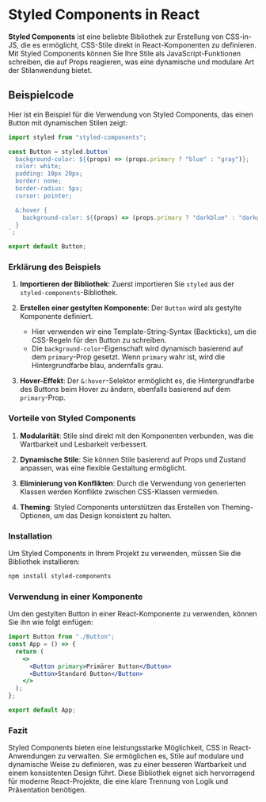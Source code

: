 # Styled Components in React

**Styled Components** ist eine beliebte Bibliothek zur Erstellung von CSS-in-JS, die es ermöglicht, CSS-Stile direkt in React-Komponenten zu definieren. Mit Styled Components können Sie Ihre Stile als JavaScript-Funktionen schreiben, die auf Props reagieren, was eine dynamische und modulare Art der Stilanwendung bietet.

## Beispielcode

Hier ist ein Beispiel für die Verwendung von Styled Components, das einen Button mit dynamischen Stilen zeigt:

```jsx
import styled from "styled-components";

const Button = styled.button`
  background-color: ${(props) => (props.primary ? "blue" : "gray")};
  color: white;
  padding: 10px 20px;
  border: none;
  border-radius: 5px;
  cursor: pointer;

  &:hover {
    background-color: ${(props) => (props.primary ? "darkblue" : "darkgray")};
  }
`;

export default Button;
```

### Erklärung des Beispiels

1. **Importieren der Bibliothek**: Zuerst importieren Sie `styled` aus der `styled-components`-Bibliothek.

2. **Erstellen einer gestylten Komponente**: Der `Button` wird als gestylte Komponente definiert.

   - Hier verwenden wir eine Template-String-Syntax (Backticks), um die CSS-Regeln für den Button zu schreiben.
   - Die `background-color`-Eigenschaft wird dynamisch basierend auf dem `primary`-Prop gesetzt. Wenn `primary` wahr ist, wird die Hintergrundfarbe blau, andernfalls grau.

3. **Hover-Effekt**: Der `&:hover`-Selektor ermöglicht es, die Hintergrundfarbe des Buttons beim Hover zu ändern, ebenfalls basierend auf dem `primary`-Prop.

### Vorteile von Styled Components

1. **Modularität**: Stile sind direkt mit den Komponenten verbunden, was die Wartbarkeit und Lesbarkeit verbessert.

2. **Dynamische Stile**: Sie können Stile basierend auf Props und Zustand anpassen, was eine flexible Gestaltung ermöglicht.

3. **Eliminierung von Konflikten**: Durch die Verwendung von generierten Klassen werden Konflikte zwischen CSS-Klassen vermieden.

4. **Theming**: Styled Components unterstützen das Erstellen von Theming-Optionen, um das Design konsistent zu halten.

### Installation

Um Styled Components in Ihrem Projekt zu verwenden, müssen Sie die Bibliothek installieren:

```bash
npm install styled-components
```

### Verwendung in einer Komponente

Um den gestylten Button in einer React-Komponente zu verwenden, können Sie ihn wie folgt einfügen:

```jsx
import Button from "./Button";
const App = () => {
  return (
    <>
      <Button primary>Primärer Button</Button>
      <Button>Standard Button</Button>
    </>
  );
};

export default App;
```

### Fazit

Styled Components bieten eine leistungsstarke Möglichkeit, CSS in React-Anwendungen zu verwalten. Sie ermöglichen es, Stile auf modulare und dynamische Weise zu definieren, was zu einer besseren Wartbarkeit und einem konsistenten Design führt. Diese Bibliothek eignet sich hervorragend für moderne React-Projekte, die eine klare Trennung von Logik und Präsentation benötigen.
